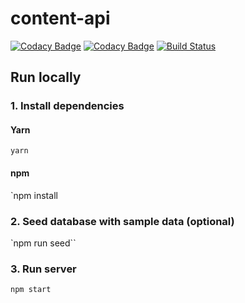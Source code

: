 # content-api

[![Codacy Badge](https://api.codacy.com/project/badge/Grade/8d56579837304b55a3b8036307f82c8a)](https://www.codacy.com/app/eliasmeire-dbz/content-api?utm_source=github.com&amp;utm_medium=referral&amp;utm_content=eliasmeire/content-api&amp;utm_campaign=Badge_Grade)
[![Codacy Badge](https://api.codacy.com/project/badge/Coverage/8d56579837304b55a3b8036307f82c8a)](https://www.codacy.com/app/eliasmeire-dbz/content-api?utm_source=github.com&amp;utm_medium=referral&amp;utm_content=eliasmeire/content-api&amp;utm_campaign=Badge_Coverage)
[![Build Status](https://travis-ci.org/eliasmeire/content-api.svg?branch=master)](https://travis-ci.org/eliasmeire/content-api)

## Run locally

### 1. Install dependencies

#### Yarn

`yarn`

#### npm

`npm install

### 2. Seed database with sample data (optional)

`npm run seed``

### 3. Run server

`npm start`

